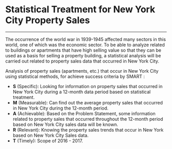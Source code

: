 # Statistical Treatment for New York City Property Sales
-----
The occurrence of the world war in 1939-1945 affected many sectors in this world, one of which was the economic sector. To be able to analyze related to buildings or apartments that have high selling value so that they can be used as a basis for selling a property building, a statistical analysis will be carried out related to property sales data that occurred in New York City.

Analysis of property sales (apartments, etc.) that occur in New York City using statistical methods, for achieve success criteria by SMART :

* **S** (Specific): Looking for information on property sales that occurred in New York City during a 12-month data period based on statistical treatment.
* **M** (Measurable): Can find out the average property sales that occurred in New York City during the 12-month period.
* **A** (Achievable): Based on the Problem Statement, some information related to property sales that occurred throughout the 12-month period based on New York City sales data will be known.
* **R** (Relevant): Knowing the property sales trends that occur in New York based on New York City Sales data.
* **T** (Timely): Scope of 2016 - 2017.
